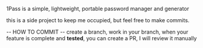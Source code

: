 1Pass is a simple, lightweight, portable password manager and generator

this is a side project to keep me occupied, but feel free to make commits.

-- HOW TO COMMIT --
create a branch, work in your branch, when your feature is complete and **tested**, you can create a PR, I will review it manually
